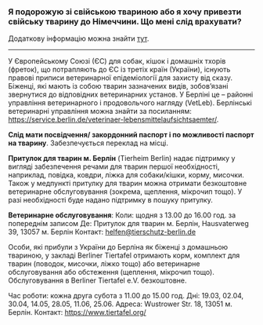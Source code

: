 ### Я подорожую зі свійською твариною або я хочу привезти свійську тварину до Німеччини. Що мені слід врахувати?
Додаткову інформацію можна знайти [тут](https://www.germany4ukraine.de/hilfeportal-ua/%D0%BA%D0%BE%D0%BD%D1%82%D0%B0%D0%BA%D1%82%D0%BD%D1%96-%D0%BC%D0%B5%D1%80%D0%B5%D0%B6%D1%96-%D0%B9-%D0%B4%D0%BE%D0%B7%D0%B2%D1%96%D0%BB%D0%BB%D1%8F).
***
У Європейському Союзі (ЄС) для собак, кішок і домашніх тхорів (фреток), що потрапляють до ЄС із третіх країн (України), існують правові приписи ветеринарної епідеміології для захисту від сказу. Біженці, які мають із собою тварин зазначених видів, зобов’язані звернутися до відповідних ветеринарних установ. У Берліні це – районні управління ветеринарного і продовольчого нагляду (VetLeb). Берлінські ветеринарні управління можна знайти за посиланням: https://service.berlin.de/veterinaer-lebensmittelaufsichtsaemter/.

**Слід мати посвідчення/ закордонний паспорт і по можливості паспорт на тварину**. Забезпечується переклад на місці.

**Притулок для тварин м. Берлін** (Tierheim Berlin) надає підтримку у вигляді забезпечення речами для тварин першої необхідності, наприклад, повідка, ковдри, ліжка для собаки/кішки, корму, мисочки. Також у медпункті притулку для тварин можна отримати безкоштовне ветеринарне обслуговування (зокрема, щеплення, мікрочип тощо). У разі необхідності буде надано підтримку в пошуку притулку.

**Ветеринарне обслуговування**:
Коли: щодня з 13.00 до 16.00 год. за попереднім записом
Де: Притулок для тварин м. Берлін, Hausvaterweg 39, 13057 м. Берлін
Контакт: helfen@tierschutz-berlin.de

Особи, які прибули з України до Берліна як біженці з домашньою твариною, у закладі Berliner Tiertafel отримають корм, комплект для тварин (поводок, мисочки, ліжко тощо) або ветеринарне обслуговування або обстеження (щеплення, мікрочип тощо). Обслуговування в Berliner Tiertafel e.V. безкоштовне.

Час роботи: кожна друга субота з 11.00 до 15.00 год.
Дні: 19.03, 02.04, 30.04, 14.05, 28.05, 11.06, 25.06. Адреса: Wustrower Str. 18, 13051 м. Берлін. Контакт: https://www.tiertafel.org/
